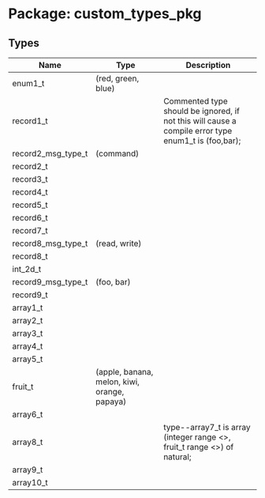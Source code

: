 # Package: custom_types_pkg
## Types
| Name               | Type                                         | Description                                                                                         |
| ------------------ | -------------------------------------------- | --------------------------------------------------------------------------------------------------- |
| enum1_t            | (red, green, blue)                           |                                                                                                     |
| record1_t          |                                              | Commented type should be ignored, if not this will cause a compile error type enum1_t is (foo,bar); |
| record2_msg_type_t | (command)                                    |                                                                                                     |
| record2_t          |                                              |                                                                                                     |
| record3_t          |                                              |                                                                                                     |
| record4_t          |                                              |                                                                                                     |
| record5_t          |                                              |                                                                                                     |
| record6_t          |                                              |                                                                                                     |
| record7_t          |                                              |                                                                                                     |
| record8_msg_type_t | (read, write)                                |                                                                                                     |
| record8_t          |                                              |                                                                                                     |
| int_2d_t           |                                              |                                                                                                     |
| record9_msg_type_t | (foo, bar)                                   |                                                                                                     |
| record9_t          |                                              |                                                                                                     |
| array1_t           |                                              |                                                                                                     |
| array2_t           |                                              |                                                                                                     |
| array3_t           |                                              |                                                                                                     |
| array4_t           |                                              |                                                                                                     |
| array5_t           |                                              |                                                                                                     |
| fruit_t            | (apple, banana, melon, kiwi, orange, papaya) |                                                                                                     |
| array6_t           |                                              |                                                                                                     |
| array8_t           |                                              |  type--array7_t is array (integer range <>, fruit_t range <>) of natural;                           |
| array9_t           |                                              |                                                                                                     |
| array10_t          |                                              |                                                                                                     |
